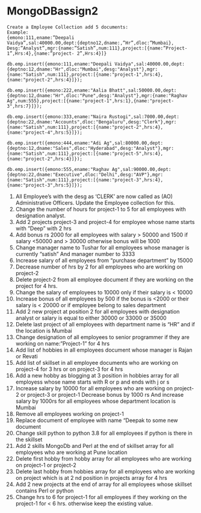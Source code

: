 
# MongoDBassign2
```
Create a Employee Collection add 5 documents:
Example:
{emono:111,ename:”Deepali
Vaidya”,sal:40000.00,dept:{deptno12,dname:,”Hr”,dloc:”Mumbai},
Desg:”Analyst”,mgr:{name:”Satish”,num:111},project:[{name:”Project-
1”,Hrs:4},{name:”project- 2”,Hrs:4}]}
```
```
db.emp.insert({emono:111,ename:"Deepali Vaidya",sal:40000.00,dept:{deptno:12,dname:"Hr",dloc:"Mumbai",desg:"Analyst"},mgr:{name:"Satish",num:111},project:[{name:"project-1",hrs:4},{name:"project-2",hrs:4}]});

db.emp.insert({emono:222,ename:"Aalia Bhatt",sal:50000.00,dept:{deptno:12,dname:"Hr",dloc:"Pune",desg:"Analyst"},mgr:{name:"Raghav Ag",num:555},project:[{name:"project-1",hrs:1},{name:"project-3",hrs:7}]});

db.emp.insert({emono:333,ename:"Naira Rustogi",sal:7000.00,dept:{deptno:22,dname:"Accounts",dloc:"Bengaluru",desg:"Clerk"},mgr:{name:"Satish",num:111},project:[{name:"project-2",hrs:4},{name:"project-4",hrs:5}]});

db.emp.insert({emono:444,ename:"Adi Ag",sal:80000.00,dept:{deptno:12,dname:"Sales",dloc:"Hyderabad",desg:"Analyst"},mgr:{name:"Satish",num:111},project:[{name:"project-5",hrs:4},{name:"project-2",hrs:4}]});

db.emp.insert({emono:555,ename:"Raghav Ag",sal:90000.00,dept:{deptno:22,dname:"Executive",dloc:"Delhi",desg:"AVP"},mgr:{name:"Satish",num:111},project:[{name:"project-3",hrs:4},{name:"project-3",hrs:5}]});
```
1. All Employee’s with the desg as ‘CLERK’ are now called as (AO) Administrative Officers.
Update the Employee collection for this.
2. Change the number of hours for project-1 to 5 for all employees with designation analyst.
3. Add 2 projects project-3 and project-4 for employee whose name starts with ”Deep” with 2 hrs
4. Add bonus rs 2000 for all employees with salary > 50000 and 1500 if salary <50000 and >
30000 otherwise bonus will be 1000
5. Change manager name to Tushar for all employees whose manager is currently “satish”
And manager number to 3333
6. Increase salary of all employees from “purchase department” by 15000
7. Decrease number of hrs by 2 for all employees who are working on project-2
8. Delete project-2 from all employee document if they are working on the project for 4
hrs.
9. Change the salary of employees to 10000 only if their salary is < 10000
10. Increase bonus of all employees by 500 if the bonus is <2000 or their salary is <
20000 or if employee belong to sales department
11. Add 2 new project at position 2 for all employees with designation analyst or salary is
equal to either 30000 or 33000 or 35000
12. Delete last project of all employees with department name is “HR” and if the location
is Mumbai
13. Change designation of all employees to senior programmer if they are working on
name:”Project-1” for 4 hrs
14. Add list of hobbies in all employees document whose manager is Rajan or Revati
15. Add list of skillset in all employee documents who are working on project-4 for 3 hrs
or on project-3 for 4 hrs
16. Add a new hobby as blogging at 3 position in hobbies array for all employess whose
name starts with R or p and ends with j or s
17. Increase salary by 10000 for all employees who are working on project-2 or project-3
or project-1
Decrease bonus by 1000 rs And increase salary by 1000rs for all employees whose
department location is Mumbai
18. Remove all employees working on project-1
19. Replace document of employee with name “Deepak to some new document
20. Change skill python to python 3.8 for all employees if python is there in the skillset
21. Add 2 skills MongoDb and Perl at the end of skillset array for all employees who are
working at Pune location
22. Delete first hobby from hobby array for all employees who are working on project-1
or project-2
23. Delete last hobby from hobbies array for all employees who are working on project
which is at 2 nd position in projects array for 4 hrs
24. Add 2 new projects at the end of array for all employees whose skillset contains Perl
or python
25. Change hrs to 6 for project-1 for all employees if they working on the project-1 for <
6 hrs. otherwise keep the existing value.
